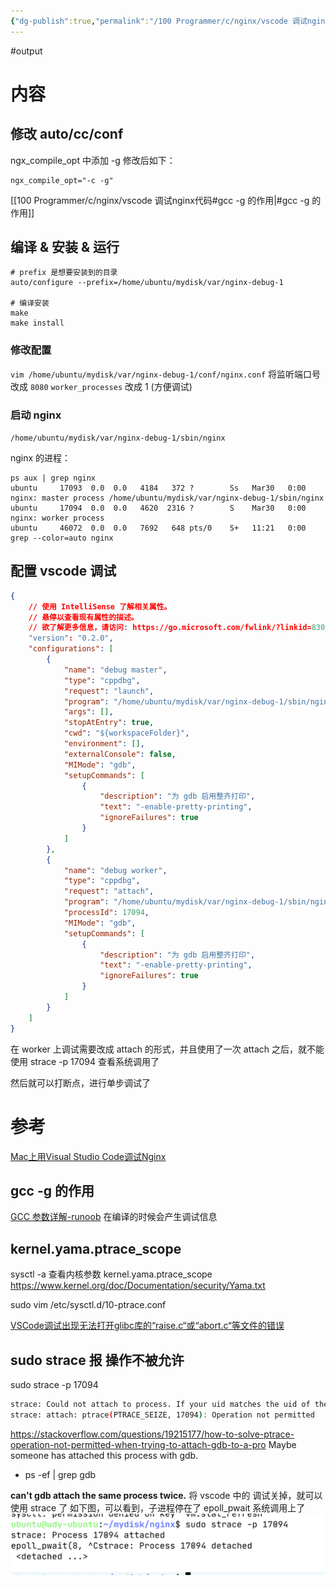 ```yaml
---
{"dg-publish":true,"permalink":"/100 Programmer/c/nginx/vscode 调试nginx代码/","created":"2021-03-25T19:13:29.000+08:00","updated":"2024-01-28T23:57:19.418+08:00"}
---
```



#output 

# 内容

## 修改 auto/cc/conf

ngx_compile_opt 中添加 -g
修改后如下：

``` shell
ngx_compile_opt="-c -g"
```

[[100 Programmer/c/nginx/vscode 调试nginx代码#gcc -g 的作用\|#gcc -g 的作用]]

## 编译 & 安装 & 运行

``` shell
# prefix 是想要安装到的目录
auto/configure --prefix=/home/ubuntu/mydisk/var/nginx-debug-1

# 编译安装
make
make install
```

### 修改配置

`vim /home/ubuntu/mydisk/var/nginx-debug-1/conf/nginx.conf`
将监听端口号改成 `8080`
`worker_processes` 改成 1 (方便调试)

### 启动 nginx

`/home/ubuntu/mydisk/var/nginx-debug-1/sbin/nginx`

nginx 的进程：

``` shell
ps aux | grep nginx
ubuntu     17093  0.0  0.0   4184   372 ?        Ss   Mar30   0:00 nginx: master process /home/ubuntu/mydisk/var/nginx-debug-1/sbin/nginx
ubuntu     17094  0.0  0.0   4620  2316 ?        S    Mar30   0:00 nginx: worker process
ubuntu     46072  0.0  0.0   7692   648 pts/0    S+   11:21   0:00 grep --color=auto nginx
```

## 配置 vscode 调试

``` json
{
    // 使用 IntelliSense 了解相关属性。 
    // 悬停以查看现有属性的描述。
    // 欲了解更多信息，请访问: https://go.microsoft.com/fwlink/?linkid=830387
    "version": "0.2.0",
    "configurations": [
        {
            "name": "debug master",
            "type": "cppdbg",
            "request": "launch",
            "program": "/home/ubuntu/mydisk/var/nginx-debug-1/sbin/nginx",
            "args": [],
            "stopAtEntry": true,
            "cwd": "${workspaceFolder}",
            "environment": [],
            "externalConsole": false,
            "MIMode": "gdb",
            "setupCommands": [
                {
                    "description": "为 gdb 启用整齐打印",
                    "text": "-enable-pretty-printing",
                    "ignoreFailures": true
                }
            ]
        },
        {
            "name": "debug worker",
            "type": "cppdbg",
            "request": "attach",
            "program": "/home/ubuntu/mydisk/var/nginx-debug-1/sbin/nginx",
            "processId": 17094,
            "MIMode": "gdb",
            "setupCommands": [
                {
                    "description": "为 gdb 启用整齐打印",
                    "text": "-enable-pretty-printing",
                    "ignoreFailures": true
                }
            ]
        }
    ]
}
```

在 worker 上调试需要改成 attach 的形式，并且使用了一次 attach 之后，就不能使用 strace -p 17094 查看系统调用了

然后就可以打断点，进行单步调试了

# 参考

[Mac上用Visual Studio Code调试Nginx](https://www.jianshu.com/p/51b726b56e2f)

## gcc -g 的作用

[GCC 参数详解-runoob](https://www.runoob.com/w3cnote/gcc-parameter-detail.html)
在编译的时候会产生调试信息

## kernel.yama.ptrace_scope

sysctl -a 查看内核参数
kernel.yama.ptrace_scope
https://www.kernel.org/doc/Documentation/security/Yama.txt

sudo vim /etc/sysctl.d/10-ptrace.conf

[VSCode调试出现无法打开glibc库的“raise.c“或“abort.c“等文件的错误](https://blog.csdn.net/yihuajack/article/details/107151801)

## sudo strace 报 操作不被允许

sudo strace -p 17094

```bash
strace: Could not attach to process. If your uid matches the uid of the target process, check the setting of /proc/sys/kernel/yama/ptrace_scope, or try again as the root user. For more details, see /etc/sysctl.d/10-ptrace.conf: Operation not permitted
strace: attach: ptrace(PTRACE_SEIZE, 17094): Operation not permitted
```

https://stackoverflow.com/questions/19215177/how-to-solve-ptrace-operation-not-permitted-when-trying-to-attach-gdb-to-a-pro
Maybe someone has attached this process with gdb.

-   ps -ef | grep gdb

**can't gdb attach the same process twice.**
将 vscode 中的 调试关掉，就可以使用 strace 了
如下图，可以看到，子进程停在了 epoll_pwait 系统调用上了
![attachs/Pasted image 20210330203413.png](/img/user/attachs/Pasted%20image%2020210330203413.png)
